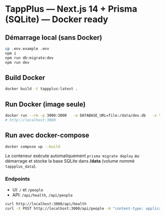 # TappPlus — Next.js 14 + Prisma (SQLite) — Docker ready

## Démarrage local (sans Docker)
```bash
cp .env.example .env
npm i
npm run db:migrate:dev
npm run dev
```

## Build Docker
```bash
docker build -t tappplus:latest .
```

## Run Docker (image seule)
```bash
docker run --rm -p 3000:3000   -e DATABASE_URL=file:/data/dev.db   -v tappplus_data:/data   tappplus:latest
# http://localhost:3000
```

## Run avec docker-compose
```bash
docker compose up --build
```

Le conteneur exécute automatiquement `prisma migrate deploy` au démarrage et stocke la base SQLite dans **/data** (volume nommé `tappplus_data`).

### Endpoints
- UI: `/` et `/people`
- API: `/api/health`, `/api/people`

```bash
curl http://localhost:3000/api/health
curl -X POST http://localhost:3000/api/people -H "content-type: application/json" -d '{"firstName":"Ada","lastName":"Lovelace"}'
```
